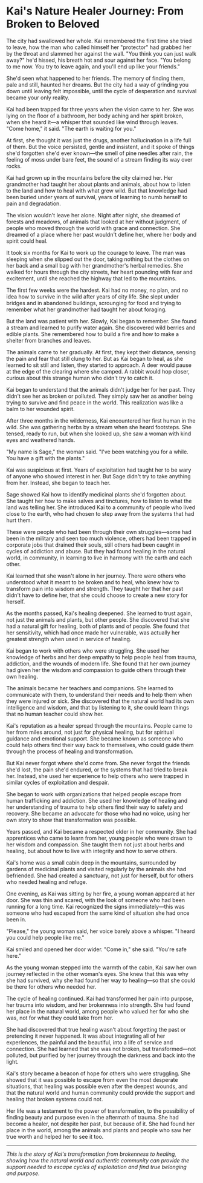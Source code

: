 # Kai's Nature Healer Journey: From Broken to Beloved

The city had swallowed her whole. Kai remembered the first time she tried to leave, how the man who called himself her "protector" had grabbed her by the throat and slammed her against the wall. "You think you can just walk away?" he'd hissed, his breath hot and sour against her face. "You belong to me now. You try to leave again, and you'll end up like your friends."

She'd seen what happened to her friends. The memory of finding them, pale and still, haunted her dreams. But the city had a way of grinding you down until leaving felt impossible, until the cycle of desperation and survival became your only reality.

Kai had been trapped for three years when the vision came to her. She was lying on the floor of a bathroom, her body aching and her spirit broken, when she heard it—a whisper that sounded like wind through leaves. "Come home," it said. "The earth is waiting for you."

At first, she thought it was just the drugs, another hallucination in a life full of them. But the voice persisted, gentle and insistent, and it spoke of things she'd forgotten she'd ever known—the smell of pine needles after rain, the feeling of moss under bare feet, the sound of a stream finding its way over rocks.

Kai had grown up in the mountains before the city claimed her. Her grandmother had taught her about plants and animals, about how to listen to the land and how to heal with what grew wild. But that knowledge had been buried under years of survival, years of learning to numb herself to pain and degradation.

The vision wouldn't leave her alone. Night after night, she dreamed of forests and meadows, of animals that looked at her without judgment, of people who moved through the world with grace and connection. She dreamed of a place where her past wouldn't define her, where her body and spirit could heal.

It took six months for Kai to work up the courage to leave. The man was sleeping when she slipped out the door, taking nothing but the clothes on her back and a small bag with her grandmother's herbal remedies. She walked for hours through the city streets, her heart pounding with fear and excitement, until she reached the highway that led to the mountains.

The first few weeks were the hardest. Kai had no money, no plan, and no idea how to survive in the wild after years of city life. She slept under bridges and in abandoned buildings, scrounging for food and trying to remember what her grandmother had taught her about foraging.

But the land was patient with her. Slowly, Kai began to remember. She found a stream and learned to purify water again. She discovered wild berries and edible plants. She remembered how to build a fire and how to make a shelter from branches and leaves.

The animals came to her gradually. At first, they kept their distance, sensing the pain and fear that still clung to her. But as Kai began to heal, as she learned to sit still and listen, they started to approach. A deer would pause at the edge of the clearing where she camped. A rabbit would hop closer, curious about this strange human who didn't try to catch it.

Kai began to understand that the animals didn't judge her for her past. They didn't see her as broken or polluted. They simply saw her as another being trying to survive and find peace in the world. This realization was like a balm to her wounded spirit.

After three months in the wilderness, Kai encountered her first human in the wild. She was gathering herbs by a stream when she heard footsteps. She tensed, ready to run, but when she looked up, she saw a woman with kind eyes and weathered hands.

"My name is Sage," the woman said. "I've been watching you for a while. You have a gift with the plants."

Kai was suspicious at first. Years of exploitation had taught her to be wary of anyone who showed interest in her. But Sage didn't try to take anything from her. Instead, she began to teach her.

Sage showed Kai how to identify medicinal plants she'd forgotten about. She taught her how to make salves and tinctures, how to listen to what the land was telling her. She introduced Kai to a community of people who lived close to the earth, who had chosen to step away from the systems that had hurt them.

These were people who had been through their own struggles—some had been in the military and seen too much violence, others had been trapped in corporate jobs that drained their souls, still others had been caught in cycles of addiction and abuse. But they had found healing in the natural world, in community, in learning to live in harmony with the earth and each other.

Kai learned that she wasn't alone in her journey. There were others who understood what it meant to be broken and to heal, who knew how to transform pain into wisdom and strength. They taught her that her past didn't have to define her, that she could choose to create a new story for herself.

As the months passed, Kai's healing deepened. She learned to trust again, not just the animals and plants, but other people. She discovered that she had a natural gift for healing, both of plants and of people. She found that her sensitivity, which had once made her vulnerable, was actually her greatest strength when used in service of healing.

Kai began to work with others who were struggling. She used her knowledge of herbs and her deep empathy to help people heal from trauma, addiction, and the wounds of modern life. She found that her own journey had given her the wisdom and compassion to guide others through their own healing.

The animals became her teachers and companions. She learned to communicate with them, to understand their needs and to help them when they were injured or sick. She discovered that the natural world had its own intelligence and wisdom, and that by listening to it, she could learn things that no human teacher could show her.

Kai's reputation as a healer spread through the mountains. People came to her from miles around, not just for physical healing, but for spiritual guidance and emotional support. She became known as someone who could help others find their way back to themselves, who could guide them through the process of healing and transformation.

But Kai never forgot where she'd come from. She never forgot the friends she'd lost, the pain she'd endured, or the systems that had tried to break her. Instead, she used her experience to help others who were trapped in similar cycles of exploitation and despair.

She began to work with organizations that helped people escape from human trafficking and addiction. She used her knowledge of healing and her understanding of trauma to help others find their way to safety and recovery. She became an advocate for those who had no voice, using her own story to show that transformation was possible.

Years passed, and Kai became a respected elder in her community. She had apprentices who came to learn from her, young people who were drawn to her wisdom and compassion. She taught them not just about herbs and healing, but about how to live with integrity and how to serve others.

Kai's home was a small cabin deep in the mountains, surrounded by gardens of medicinal plants and visited regularly by the animals she had befriended. She had created a sanctuary, not just for herself, but for others who needed healing and refuge.

One evening, as Kai was sitting by her fire, a young woman appeared at her door. She was thin and scared, with the look of someone who had been running for a long time. Kai recognized the signs immediately—this was someone who had escaped from the same kind of situation she had once been in.

"Please," the young woman said, her voice barely above a whisper. "I heard you could help people like me."

Kai smiled and opened her door wider. "Come in," she said. "You're safe here."

As the young woman stepped into the warmth of the cabin, Kai saw her own journey reflected in the other woman's eyes. She knew that this was why she had survived, why she had found her way to healing—so that she could be there for others who needed her.

The cycle of healing continued. Kai had transformed her pain into purpose, her trauma into wisdom, and her brokenness into strength. She had found her place in the natural world, among people who valued her for who she was, not for what they could take from her.

She had discovered that true healing wasn't about forgetting the past or pretending it never happened. It was about integrating all of her experiences, the painful and the beautiful, into a life of service and connection. She had learned that she was not broken, but transformed—not polluted, but purified by her journey through the darkness and back into the light.

Kai's story became a beacon of hope for others who were struggling. She showed that it was possible to escape from even the most desperate situations, that healing was possible even after the deepest wounds, and that the natural world and human community could provide the support and healing that broken systems could not.

Her life was a testament to the power of transformation, to the possibility of finding beauty and purpose even in the aftermath of trauma. She had become a healer, not despite her past, but because of it. She had found her place in the world, among the animals and plants and people who saw her true worth and helped her to see it too.

---

*This is the story of Kai's transformation from brokenness to healing, showing how the natural world and authentic community can provide the support needed to escape cycles of exploitation and find true belonging and purpose.*

